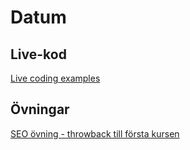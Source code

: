 # Datum

## Live-kod
[Live coding examples](live-coding/)

## Övningar
[SEO övning - throwback till första kursen](exercises/exercise_seo.md)
